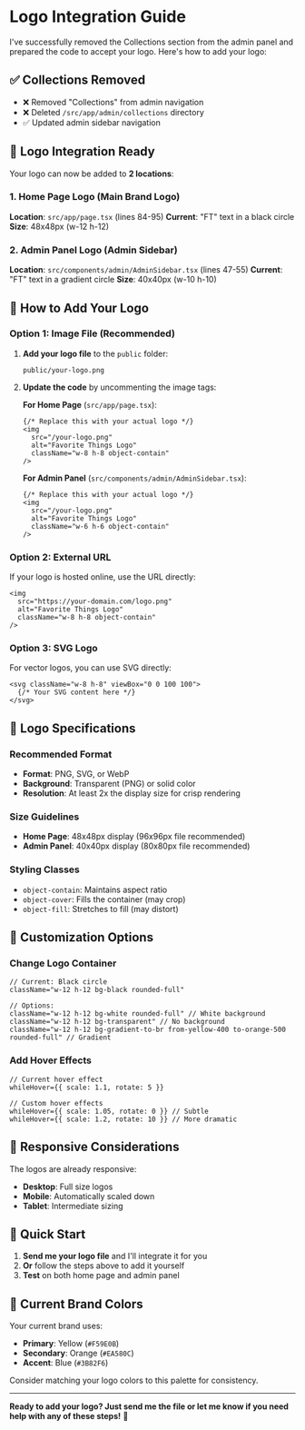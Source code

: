 # Logo Integration Guide

I've successfully removed the Collections section from the admin panel and prepared the code to accept your logo. Here's how to add your logo:

## ✅ **Collections Removed**
- ❌ Removed "Collections" from admin navigation
- ❌ Deleted `/src/app/admin/collections` directory
- ✅ Updated admin sidebar navigation

## 🎨 **Logo Integration Ready**

Your logo can now be added to **2 locations**:

### 1. **Home Page Logo** (Main Brand Logo)
**Location**: `src/app/page.tsx` (lines 84-95)
**Current**: "FT" text in a black circle
**Size**: 48x48px (w-12 h-12)

### 2. **Admin Panel Logo** (Admin Sidebar)
**Location**: `src/components/admin/AdminSidebar.tsx` (lines 47-55)
**Current**: "FT" text in a gradient circle
**Size**: 40x40px (w-10 h-10)

## 📁 **How to Add Your Logo**

### **Option 1: Image File (Recommended)**

1. **Add your logo file** to the `public` folder:
   ```
   public/your-logo.png
   ```

2. **Update the code** by uncommenting the image tags:

   **For Home Page** (`src/app/page.tsx`):
   ```tsx
   {/* Replace this with your actual logo */}
   <img 
     src="/your-logo.png" 
     alt="Favorite Things Logo" 
     className="w-8 h-8 object-contain"
   />
   ```

   **For Admin Panel** (`src/components/admin/AdminSidebar.tsx`):
   ```tsx
   {/* Replace this with your actual logo */}
   <img 
     src="/your-logo.png" 
     alt="Favorite Things Logo" 
     className="w-6 h-6 object-contain"
   />
   ```

### **Option 2: External URL**

If your logo is hosted online, use the URL directly:
```tsx
<img 
  src="https://your-domain.com/logo.png" 
  alt="Favorite Things Logo" 
  className="w-8 h-8 object-contain"
/>
```

### **Option 3: SVG Logo**

For vector logos, you can use SVG directly:
```tsx
<svg className="w-8 h-8" viewBox="0 0 100 100">
  {/* Your SVG content here */}
</svg>
```

## 🎯 **Logo Specifications**

### **Recommended Format**
- **Format**: PNG, SVG, or WebP
- **Background**: Transparent (PNG) or solid color
- **Resolution**: At least 2x the display size for crisp rendering

### **Size Guidelines**
- **Home Page**: 48x48px display (96x96px file recommended)
- **Admin Panel**: 40x40px display (80x80px file recommended)

### **Styling Classes**
- `object-contain`: Maintains aspect ratio
- `object-cover`: Fills the container (may crop)
- `object-fill`: Stretches to fill (may distort)

## 🔧 **Customization Options**

### **Change Logo Container**
```tsx
// Current: Black circle
className="w-12 h-12 bg-black rounded-full"

// Options:
className="w-12 h-12 bg-white rounded-full" // White background
className="w-12 h-12 bg-transparent" // No background
className="w-12 h-12 bg-gradient-to-br from-yellow-400 to-orange-500 rounded-full" // Gradient
```

### **Add Hover Effects**
```tsx
// Current hover effect
whileHover={{ scale: 1.1, rotate: 5 }}

// Custom hover effects
whileHover={{ scale: 1.05, rotate: 0 }} // Subtle
whileHover={{ scale: 1.2, rotate: 10 }} // More dramatic
```

## 📱 **Responsive Considerations**

The logos are already responsive:
- **Desktop**: Full size logos
- **Mobile**: Automatically scaled down
- **Tablet**: Intermediate sizing

## 🚀 **Quick Start**

1. **Send me your logo file** and I'll integrate it for you
2. **Or** follow the steps above to add it yourself
3. **Test** on both home page and admin panel

## 🎨 **Current Brand Colors**

Your current brand uses:
- **Primary**: Yellow (`#F59E0B`)
- **Secondary**: Orange (`#EA580C`)
- **Accent**: Blue (`#3B82F6`)

Consider matching your logo colors to this palette for consistency.

---

**Ready to add your logo? Just send me the file or let me know if you need help with any of these steps!** 🎯 